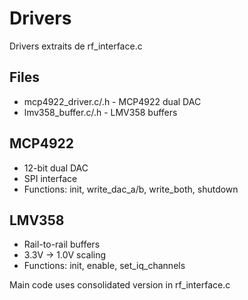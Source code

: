 # Drivers

Drivers extraits de rf_interface.c

## Files

- mcp4922_driver.c/.h - MCP4922 dual DAC
- lmv358_buffer.c/.h - LMV358 buffers

## MCP4922
- 12-bit dual DAC
- SPI interface
- Functions: init, write_dac_a/b, write_both, shutdown

## LMV358
- Rail-to-rail buffers
- 3.3V → 1.0V scaling
- Functions: init, enable, set_iq_channels

Main code uses consolidated version in rf_interface.c